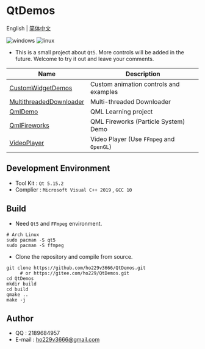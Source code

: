 # QtDemos
English | [简体中文](./README.CN.md)

![windows](https://img.shields.io/badge/Windows-passing-green.svg?style=flat-square)
![linux](https://img.shields.io/badge/Linux-passing-green.svg?style=flat-square)


* This is a small project about `Qt5`. More controls will be added in the future. Welcome to try it out and leave your comments.

| Name | Description              |
| ---- | ---------------- |
| [CustomWidgetDemos](./CustomWidgetDemos) | Custom animation controls and examples |
| [MultithreadedDownloader](./MultithreadedDownloader) | Multi-threaded Downloader |
| [QmlDemo](./QmlDemo) | QML Learning project |
| [QmlFireworks](./QmlFireworks) | QML Fireworks (Particle System) Demo |
| [VideoPlayer](./VideoPlayer) | Video Player (Use `FFmpeg` and `OpenGL`) |

## Development Environment
* Tool Kit : `Qt 5.15.2`
* Complier : `Microsoft Visual C++ 2019` , `GCC 10`

## Build
* Need `Qt5` and `FFmpeg` environment.
```shell
# Arch Linux
sudo pacman -S qt5
sudo pacman -S ffmpeg
```
* Clone the repository and compile from source.
```shell
git clone https://github.com/ho229v3666/QtDemos.git
     # or https://gitee.com/ho229/QtDemos.git
cd QtDemos
mkdir build
cd build
qmake ..
make -j
```
## Author
* QQ : 2189684957
* E-mail : <ho229v3666@gmail.com>
